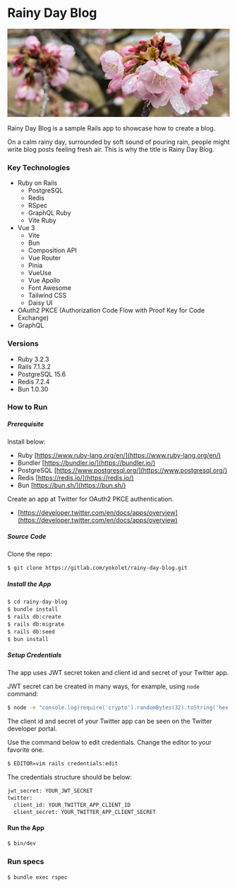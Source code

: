 # Rainy Day Blog

<img src="./docs/pink-cherry-blossom-in-rain.jpeg" height="200">

Rainy Day Blog is a sample Rails app to showcase how to create a blog.

On a calm rainy day, surrounded by soft sound of pouring rain,
people might write blog posts feeling fresh air.
This is why the title is Rainy Day Blog.

### Key Technologies
- Ruby on Rails
  - PostgreSQL
  - Redis
  - RSpec
  - GraphQL Ruby
  - Vite Ruby
- Vue 3
  - Vite
  - Bun
  - Composition API
  - Vue Router
  - Pinia
  - VueUse
  - Vue Apollo
  - Font Awesome
  - Tailwind CSS
  - Daisy UI
- OAuth2 PKCE (Authorization Code Flow with Proof Key for Code Exchange)
- GraphQL

### Versions
- Ruby 3.2.3
- Rails 7.1.3.2
- PostgreSQL 15.6
- Redis 7.2.4
- Bun 1.0.30

### How to Run

##### Prerequisite

Install below:
- Ruby [https://www.ruby-lang.org/en/](https://www.ruby-lang.org/en/)
- Bundler [https://bundler.io/](https://bundler.io/)
- PostgreSQL [https://www.postgresql.org/](https://www.postgresql.org/)
- Redis [https://redis.io/](https://redis.io/)
- Bun [https://bun.sh/](https://bun.sh/)

Create an app at Twitter for OAuth2 PKCE authentication.
- [https://developer.twitter.com/en/docs/apps/overview](https://developer.twitter.com/en/docs/apps/overview)

##### Source Code

Clone the repo:
```bash
$ git clone https://gitlab.com/yokolet/rainy-day-blog.git
```

##### Install the App
```bash
$ cd rainy-day-blog
$ bundle install
$ rails db:create
$ rails db:migrate
$ rails db:seed
$ bun install
```

##### Setup Credentials

The app uses JWT secret token and client id and secret of your Twitter app.

JWT secret can be created in many ways, for example, using `node` command:
```bash
$ node -e "console.log(require('crypto').randomBytes(32).toString('hex'))"
```

The client id and secret of your Twitter app can be seen on the Twitter developer portal.

Use the command below to edit credentials. Change the editor to your favorite one.
```bash
$ EDITOR=vim rails credentials:edit
```

The credentials structure should be below:
```
jwt_secret: YOUR_JWT_SECRET
twitter:
  client_id: YOUR_TWITTER_APP_CLIENT_ID
  client_secret: YOUR_TWITTER_APP_CLIENT_SECRET
```

#### Run the App
```bash
$ bin/dev
```

### Run specs
```bash
$ bundle exec rspec
```
